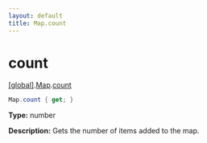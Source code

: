 ```yaml
---
layout: default
title: Map.count
---
```


# count

[\[global\]]({{site.baseurl}}/docs/).[Map]({{site.baseurl}}/docs/Map/).[count]({{site.baseurl}}/docs/Map/count/)

```cs
Map.count { get; }
```

**Type:** number

**Description:** Gets the number of items added to the map.
